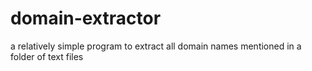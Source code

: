 # domain-extractor
a relatively simple program to extract all domain names mentioned in a folder of text files
